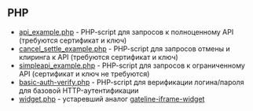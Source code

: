 ## PHP
  - [api_example.php](src/gateline-api/api-with-certs/api_example.php) - PHP-script для запросов к полноценному API (требуются сертификат и ключ)
  - [cancel_settle_example.php](src/gateline-api/api-with-certs/cancel_settle_example.php) - PHP-script для запросов отмены и клиринга к API (требуются сертификат и ключ)
  - [simpleapi_example.php](src/gateline-api/api-without-certs/simpleapi_example.php) - PHP-script для запросов к ограниченному API (сертификат и ключ не требуются)
  - [basic-auth-verify.php](src/gateline-api/basic-auth-verify.php) - PHP-script для верификации логина/пароля для базовой HTTP-аутентификации
  - [widget.php](src/gateline-api/widget.php) - устаревший аналог [gateline-iframe-widget](../html-js-css/gateline-iframe-widget)
